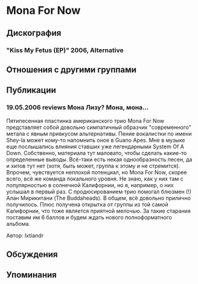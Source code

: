 # Mona For Now



## Дискография

### "Kiss My Fetus (EP)" 2006, Alternative




## Отношения с другими группами


## Публикации

### 19.05.2006 reviews Мона Лизу? Мона, мона...

<P>Пятипесенная пластинка американского трио Mona For Now представляет собой довольно симпатичный образчик "современного" метала с явным привкусом альтернативы. Пение вокалистки по имени Shey-la может кому-то напомнить оное в Guano Apes. Мне в музыке еще послышались влияния ставших уже легендарными System Of A Down. Собственно, материала тут маловато, чтобы сделать какие-то определенные выводы. Всё-таки есть некая однообразность песен, да и хитов тут нет (хотя, быть может, группа к этому и не стремится). Впрочем, чувствуется неплохой потенциал, но Mona For Now, скорее всего, всё же команда локального уровня. Не знаю, как у них там с популярностью в солнечной Калифорнии, но я, например, о них услышал в первый раз. С продюсированием трио помогал блюзмен (!) Алан Мирикитани (The Buddaheads). В общем, всё довольно прилично получилось. Плюс получена открытка от группы из той самой Калифорнии, что тоже является приятной мелочью. За такие старания поставим им 6 баллов и будем ждать нового полноформатного альбома.</P>
Автор: Ixtiandr


## Обсуждения


## Упоминания

